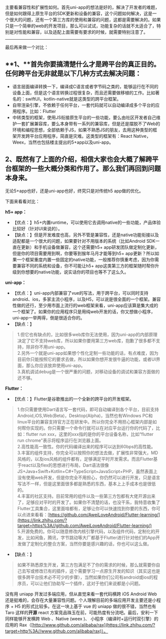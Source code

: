 主要看兼容性和扩展性如何。首先uni-app的想法是好的，解决了开发者的难题，但是如何跟得上原生平台的SDK更新和设备的兼容，这个问题如何解决，这是一个很大的问题，还有一个第三方库的使用和兼容的问题，这都是需要解决的。如果只是一个简单的web的开发项目，那么可以试试，功能复杂的话就不太适合了，特别是对性能和兼容，以及适配上面需要有要求的时候，就需要特别注意了。

___

最后再来做一个对比：

## **1、**首先你要搞清楚什么才是跨平台的真正目的。任何跨平台无非就是以下几种方式去解决问题：

-   语言层面编译转换一下，编译成C语言或者字节码之类的，能够运行在不同的设备上面，但是这个语言转换过程很复杂，而且还需要做移植的工作。比如著名的：swiftUI，kotlin-native就是这类型的跨平台框架。
-   自带渲染引擎，不依赖于任何平台，一套代码就可以自动编译成多个平台的应用程序。比如：Flutter
-   中转类型的框架，使用JS衔接原生平台的一些功能，要么由社区开发者自己维护一套扩展兼容库，要么本身带有一系列的兼容库，但是还是摆脱不了Web的环境和编程思想，全部依赖于JS，如果不熟悉JS的朋友，去用这种类型的框架开发跨平台应用程序，简直是灾难。这类型的框架有：React Native，Weex，当然也包括楼主提出的5+app以及uni-app。

## **2、既然有了上面的介绍，相信大家也会大概了解跨平台框架的一些大概分类和作用了。那么我们再回到问题本身来。**

无论5+app也好，还是uni-app也好，终究只是对传统h5 app做的优化。

下面来看看对比：

**h5+ app：**

-   【优点：】h5+内置runtime，可以使用它去调用native的一些功能，产品体验比较好（针对UI来说的）。
-   【缺点：】但是开发难度也高，另外不管是兼容性，还是native功能衔接以及适配都是一个很大的问题，如果要针对不用版本的系统（比如Android SDK一直在更新）和手机设备做兼容，这个还需要h5+ app研发团队做定制化更新，但是你的项目需要用到啊，你要等到猴年马月才能等到h5+ app更新？所以如果一个框架重度内置一些固定的native功能，一般推荐你慎重考虑，因为你需要兼容不同的系统和设备，你不可能让h5+ app这类第三方的框架随时帮你升级到你想要的native功能，说实话你的项目也等不了这么久。

**uni-app：**

-   【优点：】uni-app内部兼容了vue的写法，用于跨平台，可以同时支持android、ios，多家主流小程序，以及H5，可以说是很全面的一个框架。兼容性做的还行，至少用市面上流行的web框架来看，uni-app应该算是集大成的一个框架了。如果你的应用程序只是用纯web开发的话，你又想做小程序，uni-app一举两得，倒是很适合你的。
-   【缺点：】

> 1.但它也有缺点的，比如很多web库你无法使用，因为uni-app的内部原理决定了它不支持web库，所以如果你要用第三方web库，抱歉了很多都不支持，除非你不用uni-app。  
> 2.另外一个就是uni-app如果想个性化定制一些功能的话，有点难度，因为目前你只能按照它的要求去做，所以如果你想开发很牛逼的功能，或者UI界面，那么你应该放弃使用uni-app。  
> 3.真机调试debug是一个很严重的问题，对移动设备的调试和兼容方面做的还不够。

**Flutter：**

-   【优点：】Flutter是谷歌推出的一个全新的跨平台的开发框架。

> 1.你只需要使用Dart语言写一套代码，即可自动编译到各个平台，目前支持Android,iOS,Web(Beta)，Desktop(Alpha)，当然也有Windows PC和linux平台的兼容支持官方正在研发中。所以你完全不用担心框架内部是如何帮你实现的。你只需要一个命令行就可以在对应平台运行你的代码了，比如：flutter run xxx，这里的xxx指的是你的平台设备名称，比如“flutter run chrome"表示将程序运行在浏览器上面。  
> 2.高性能高一致性。你的代码编译出来的程序可以达到60bps的高性能。  
> 3.丰富的组件支持，你完全可以按照你的想法去做，扩展性非常强大，MD风格的，以及ios风格的组件都有，足够满足平时开发需求。而且Flutter基于react以及flex的思想进行布局，Dart语法很像JS+Java+Swift+Kotlin+C#+TypeScript+JavaScript+PHP，虽然表面上没有使用web开发，但是你完全不用担心，你仍然可以进行开发，只是语言写法不一样，但是这里面很多都是熟悉的东西，基本上上手成本也是很低的。  
> 4.丰富的社区支持。目前常用的组件以及一些第三方包都有大佬开源出来了，足够应对平时的开发了。如果你不清楚的话，也没干系，我特意收集了Flutter工具集合，这里面啥都有，足够让你可以快速找到你要的东西，你可以点进来看看：[https://github.com/AweiLoveAndroid/Flutter-learning/](https://link.zhihu.com/?target=https%3A//github.com/AweiLoveAndroid/Flutter-learning/)  
> 5.开源免费的。你可以随意修改内核引擎代码，以及组件代码，定制化的开发，比如闲鱼，腾讯，字节跳动等大厂都基于Flutter进行针对他们的App开发做了定制化的整合方案，当然你要是感兴趣的话，你也可以这么做。

-   【缺点：】

> 如果不熟悉原生开发，第三方包满足不了你的需求的时候，那么就需要你自己去写或修改已有的插件，这个需要学习一点原生开发的知识（其实这也是很多跨平台技术必不可少的步骤），当然如果你们公司有android或ios的程序员，可以让他们协助写一个插件，这对于他们来说都是小问题。

没有用 uniapp 开发过多端应用，但从直觉来看一套代码横跨 iOS Android Web 还是挺难的，会存在大量兼容性问题。个人理解目前的多端应用开发主要还是小程序 + H5 的形式比较多。在这一块上基于 vue 的 uniapp 做的很不错，当然也有 Taro 这样的**开源** react 方案竞品珠玉在前，可能热度有分流吧。最后，安利一下同样能够开发横跨 Web 、Native (weex )、 小程序（编译时+运行时双引擎）的应用的 Rax（[http://www.github.com/alibaba/rax](https://link.zhihu.com/?target=http%3A//www.github.com/alibaba/rax)）。
